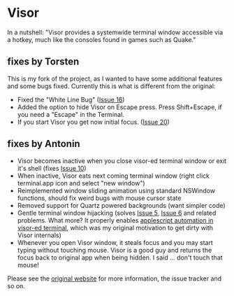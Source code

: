 # Visor

In a nutshell: "Visor provides a systemwide terminal window accessible via a hotkey, much like the consoles found in games such as Quake."

## fixes by Torsten

This is my fork of the project, as I wanted to have some additional features and some bugs fixed.  Currently this is what is different from the original:

* Fixed the "White Line Bug" ([Issue 16](http://code.google.com/p/blacktree-visor/issues/detail?id=16))
* Added the option to hide Visor on Escape press.
  Press Shift+Escape, if you need a "Escape" in the Terminal.
* If you start Visor you get now initial focus. ([Issue 20](http://code.google.com/p/blacktree-visor/issues/detail?id=20))

## fixes by Antonin

* Visor becomes inactive when you close visor-ed terminal window or exit it's shell (fixes [Issue 10](http://code.google.com/p/blacktree-visor/issues/detail?id=10))
* When inactive, Visor eats next coming terminal window (right click terminal.app icon and select "new window")
* Reimplemented window sliding animation using standard NSWindow functions, should fix weird bugs with mouse cursor state
* Removed support for Quartz powered backgrounds (want simpler code)
* Gentle terminal window hijacking (solves [Issue 5](http://code.google.com/p/blacktree-visor/issues/detail?id=5), [Issue 6](http://code.google.com/p/blacktree-visor/issues/detail?id=6) and related problems. What more? It properly enables [applescript automation in visor-ed terminal](http://onrails.org/articles/2007/11/28/scripting-the-leopard-terminal), which was my original motivation to get dirty with Visor internals)
* Whenever you open Visor window, it steals focus and you may start typing without touching mouse. Visor is a good guy and returns the focus back to original app when being hidden. I said ... don't touch that mouse!

Please see the [original website](http://code.google.com/p/blacktree-visor/) for more information, the issue tracker and so on.
